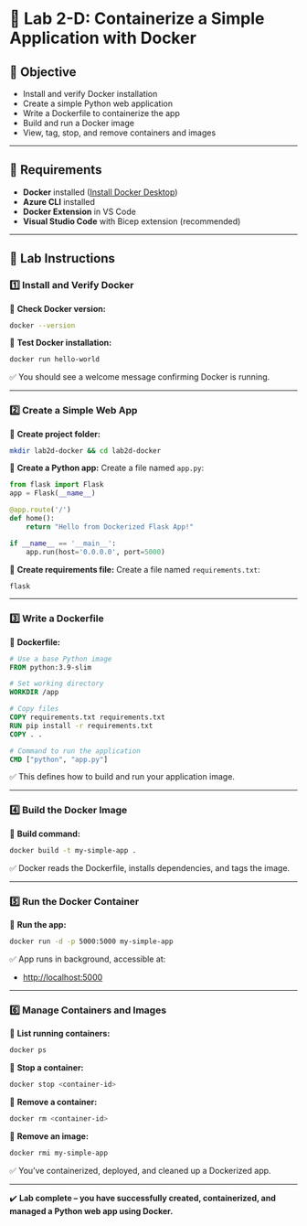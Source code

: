 # 🐳 Lab 2-D: Containerize a Simple Application with Docker

## 🎯 Objective

- Install and verify Docker installation
- Create a simple Python web application
- Write a Dockerfile to containerize the app
- Build and run a Docker image
- View, tag, stop, and remove containers and images

---

## 🧰 Requirements

- **Docker** installed ([Install Docker Desktop](https://www.docker.com/products/docker-desktop))
- **Azure CLI** installed
- **Docker Extension** in VS Code
- **Visual Studio Code** with Bicep extension (recommended)

---

## 👣 Lab Instructions

### 1️⃣ Install and Verify Docker

🔹 **Check Docker version:**

```bash
docker --version
```

🔹 **Test Docker installation:**

```bash
docker run hello-world
```

✅ You should see a welcome message confirming Docker is running.

---

### 2️⃣ Create a Simple Web App

🔹 **Create project folder:**

```bash
mkdir lab2d-docker && cd lab2d-docker
```

🔹 **Create a Python app:** Create a file named `app.py`:

```python
from flask import Flask
app = Flask(__name__)

@app.route('/')
def home():
    return "Hello from Dockerized Flask App!"

if __name__ == '__main__':
    app.run(host='0.0.0.0', port=5000)
```

🔹 **Create requirements file:** Create a file named `requirements.txt`:

```txt
flask
```

---

### 3️⃣ Write a Dockerfile

🔹 **Dockerfile:**

```Dockerfile
# Use a base Python image
FROM python:3.9-slim

# Set working directory
WORKDIR /app

# Copy files
COPY requirements.txt requirements.txt
RUN pip install -r requirements.txt
COPY . .

# Command to run the application
CMD ["python", "app.py"]
```

✅ This defines how to build and run your application image.

---

### 4️⃣ Build the Docker Image

🔹 **Build command:**

```bash
docker build -t my-simple-app .
```

✅ Docker reads the Dockerfile, installs dependencies, and tags the image.

---

### 5️⃣ Run the Docker Container

🔹 **Run the app:**

```bash
docker run -d -p 5000:5000 my-simple-app
```

✅ App runs in background, accessible at:

- [http://localhost:5000](http://localhost:5000)

---

### 6️⃣ Manage Containers and Images

🔹 **List running containers:**

```bash
docker ps
```

🔹 **Stop a container:**

```bash
docker stop <container-id>
```

🔹 **Remove a container:**

```bash
docker rm <container-id>
```

🔹 **Remove an image:**

```bash
docker rmi my-simple-app
```

✅ You’ve containerized, deployed, and cleaned up a Dockerized app.

---

✔️ **Lab complete – you have successfully created, containerized, and managed a Python web app using Docker.**

